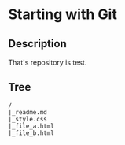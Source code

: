 # Starting with Git

## Description

That's repository is test.

## Tree

```
/
|_readme.md
|_style.css
|_file_a.html
|_file_b.html
```
